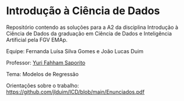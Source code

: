 # Introdução à Ciência de Dados

Repositório contendo as soluções para a A2 da disciplina Introdução à Ciência de Dados da graduação em Ciência de Dados e Inteligência Artificial pela FGV EMAp.

Equipe: Fernanda Luísa Silva Gomes e João Lucas Duim

Professor: [Yuri Fahham Saporito](https://emap.fgv.br/professores/yuri-fahham-saporito)

Tema: Modelos de Regressão

Orientações sobre o trabalho: https://github.com/jlduim/ICD/blob/main/Enunciados.pdf
